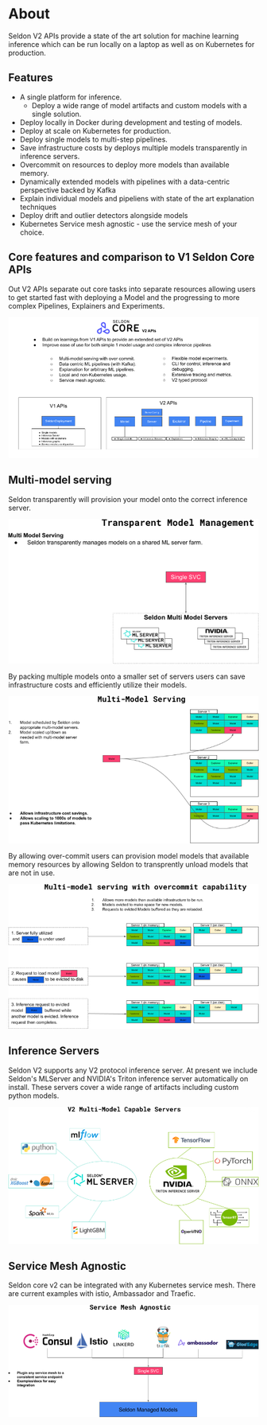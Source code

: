 # About 

Seldon V2 APIs provide a state of the art solution for machine learning inference which can be run locally on a laptop as well as on Kubernetes for production.

## Features

 * A single platform for inference.
   * Deploy a wide range of model artifacts and custom models with a single solution.
 * Deploy locally in Docker during development and testing of models.
 * Deploy at scale on Kubernetes for production.
 * Deploy single models to multi-step pipelines.
 * Save infrastructure costs by deploys multiple models transparently in inference servers.
 * Overcommit on resources to deploy more models than available memory.
 * Dynamically extended models with pipelines with a data-centric perspective backed by Kafka
 * Explain individual models and pipeliens with state of the art explanation techniques
 * Deploy drift and outlier detectors alongside models
 * Kubernetes Service mesh agnostic - use the service mesh of your choice.


## Core features and comparison to V1 Seldon Core APIs

Out V2 APIs separate out core tasks into separate resources allowing users to get started fast with deploying a Model and the progressing to more complex Pipelines, Explainers and Experiments.

![intro](intro.png)

## Multi-model serving

Seldon transparently will provision your model onto the correct inference server.

![mms1](multimodel1.png)

By packing multiple models onto a smaller set of servers users can save infrastructure costs and efficiently utilize their models.

![mms2](multimodel2.png)

By allowing over-commit users can provision model models that available memory resources by allowing Seldon to transprently unload models that are not in use.

![mms3](multimodel3.png)

## Inference Servers

Seldon V2 supports any V2 protocol inference server. At present we include Seldon's MLServer and NVIDIA's Triton inference server automatically on install. These servers cover a wide range of artifacts including custom python models.

![servers](servers.png)

## Service Mesh Agnostic

Seldon core v2 can be integrated with any Kubernetes service mesh. There are current examples with istio, Ambassador and Traefic.

![mesh](mesh.png)